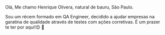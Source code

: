 Olá, Me chamo Henrique Olivera, natural de bauru, São Paulo.

Sou um récem formado em QA Engineer, decidido a ajudar empresas na garatina de qualidade através de testes com ações corretivas.
É um prazer te ter por aqui!😊 👋

<!--
**henrickoliveira/henrickoliveira** is a ✨ _special_ ✨ repository because its `README.md` (this file) appears on your GitHub profile.

Here are some ideas to get you started:

- 🔭 I’m currently working on ...
- 🌱 I’m currently learning ...
- 👯 I’m looking to collaborate on ...
- 🤔 I’m looking for help with ...
- 💬 Ask me about ...
- 📫 How to reach me: ...
- 😄 Pronouns: ...
- ⚡ Fun fact: ...
